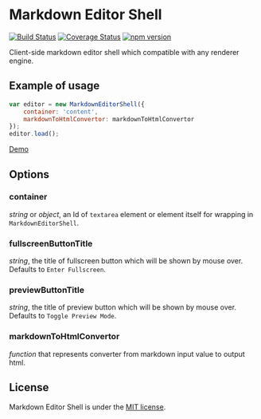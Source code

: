 # Markdown Editor Shell
[![Build Status](https://travis-ci.org/T-Alex/MarkdownEditorShell.svg?branch=master)](https://travis-ci.org/T-Alex/MarkdownEditorShell)
[![Coverage Status](https://coveralls.io/repos/T-Alex/MarkdownEditorShell/badge.svg?branch=master&service=github)](https://coveralls.io/github/T-Alex/MarkdownEditorShell?branch=master)
[![npm version](https://img.shields.io/npm/v/markdown-editor-shell.svg)](https://www.npmjs.com/package/markdown-editor-shell)

Client-side markdown editor shell which compatible with any renderer engine.

## Example of usage
```javascript
var editor = new MarkdownEditorShell({
    container: 'content',
    markdownToHtmlConvertor: markdownToHtmlConvertor
});
editor.load();
```

[Demo](http://htmlpreview.github.io/?https://github.com/T-Alex/MarkdownEditorShell/blob/master/demo/index.html)

## Options
### container
_string_ or _object_, an Id of ```textarea``` element or element itself for wrapping in ```MarkdownEditorShell```.

### fullscreenButtonTitle
_string_, the title of fullscreen button which will be shown by mouse over. Defaults to ```Enter Fullscreen```.

### previewButtonTitle
_string_, the title of preview button which will be shown by mouse over. Defaults to ```Toggle Preview Mode```.

### markdownToHtmlConvertor
_function_ that represents converter from markdown input value to output html.

## License
Markdown Editor Shell is under the [MIT license](LICENSE.md).
